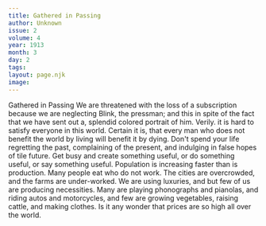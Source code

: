 ```yaml
---
title: Gathered in Passing
author: Unknown
issue: 2
volume: 4
year: 1913
month: 3
day: 2
tags:
layout: page.njk
image:
---
```

Gathered in Passing      We are threatened with the loss of a subscription because we are neglecting Blink, the pressman; and this in spite of the fact that we have sent out a, splendid colored portrait of him. Verily. it is hard to satisfy everyone in this world.   Certain it is, that every man who does not benefit the world by living will benefit it by dying. Don't spend your life regretting the past, complaining of the present, and indulging in false hopes of tile future. Get busy and create something useful, or do something useful, or say something useful.   Population is increasing faster than is production. Many people eat who do not work. The cities are overcrowded, and the farms are under-worked. We are using luxuries, and but few of us are producing necessities. Many are playing phonographs and pianolas, and riding autos and motorcycles, and few are growing vegetables, raising cattle, and making clothes. Is it any wonder that prices are so high all over the world.

